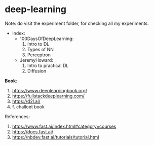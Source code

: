 # deep-learning

Note: do visit the experiment folder, for checking all my experiments.

- Index:
  - 100DaysOfDeepLearning:
    1. Intro to DL
    2. Types of NN
    3. Perceptron
  - JeremyHoward:
    1. Intro to practical DL
    2. Diffusion


**Book**:

1. https://www.deeplearningbook.org/
2. https://fullstackdeeplearning.com/
3. https://d2l.ai/
4. f. challoet book

References:

1. https://www.fast.ai/index.html#category=courses
2. https://docs.fast.ai/
3. https://nbdev.fast.ai/tutorials/tutorial.html
